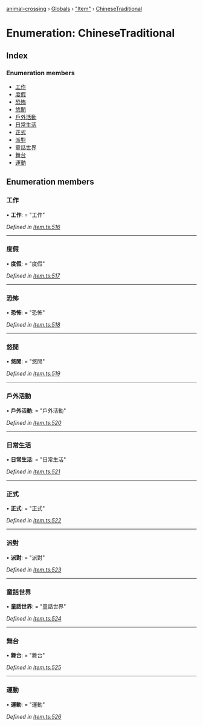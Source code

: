 [animal-crossing](../README.md) › [Globals](../globals.md) › ["Item"](../modules/_item_.md) › [ChineseTraditional](_item_.chinesetraditional.md)

# Enumeration: ChineseTraditional

## Index

### Enumeration members

* [工作](_item_.chinesetraditional.md#工作)
* [度假](_item_.chinesetraditional.md#度假)
* [恐怖](_item_.chinesetraditional.md#恐怖)
* [悠閒](_item_.chinesetraditional.md#悠閒)
* [戶外活動](_item_.chinesetraditional.md#戶外活動)
* [日常生活](_item_.chinesetraditional.md#日常生活)
* [正式](_item_.chinesetraditional.md#正式)
* [派對](_item_.chinesetraditional.md#派對)
* [童話世界](_item_.chinesetraditional.md#童話世界)
* [舞台](_item_.chinesetraditional.md#舞台)
* [運動](_item_.chinesetraditional.md#運動)

## Enumeration members

###  工作

• **工作**: = "工作"

*Defined in [Item.ts:516](https://github.com/Norviah/animal-crossing/blob/e8c2f7d/module/types/Item.ts#L516)*

___

###  度假

• **度假**: = "度假"

*Defined in [Item.ts:517](https://github.com/Norviah/animal-crossing/blob/e8c2f7d/module/types/Item.ts#L517)*

___

###  恐怖

• **恐怖**: = "恐怖"

*Defined in [Item.ts:518](https://github.com/Norviah/animal-crossing/blob/e8c2f7d/module/types/Item.ts#L518)*

___

###  悠閒

• **悠閒**: = "悠閒"

*Defined in [Item.ts:519](https://github.com/Norviah/animal-crossing/blob/e8c2f7d/module/types/Item.ts#L519)*

___

###  戶外活動

• **戶外活動**: = "戶外活動"

*Defined in [Item.ts:520](https://github.com/Norviah/animal-crossing/blob/e8c2f7d/module/types/Item.ts#L520)*

___

###  日常生活

• **日常生活**: = "日常生活"

*Defined in [Item.ts:521](https://github.com/Norviah/animal-crossing/blob/e8c2f7d/module/types/Item.ts#L521)*

___

###  正式

• **正式**: = "正式"

*Defined in [Item.ts:522](https://github.com/Norviah/animal-crossing/blob/e8c2f7d/module/types/Item.ts#L522)*

___

###  派對

• **派對**: = "派對"

*Defined in [Item.ts:523](https://github.com/Norviah/animal-crossing/blob/e8c2f7d/module/types/Item.ts#L523)*

___

###  童話世界

• **童話世界**: = "童話世界"

*Defined in [Item.ts:524](https://github.com/Norviah/animal-crossing/blob/e8c2f7d/module/types/Item.ts#L524)*

___

###  舞台

• **舞台**: = "舞台"

*Defined in [Item.ts:525](https://github.com/Norviah/animal-crossing/blob/e8c2f7d/module/types/Item.ts#L525)*

___

###  運動

• **運動**: = "運動"

*Defined in [Item.ts:526](https://github.com/Norviah/animal-crossing/blob/e8c2f7d/module/types/Item.ts#L526)*
